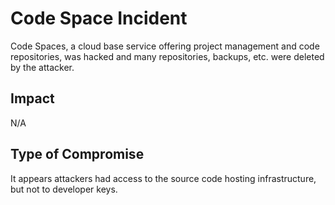 # Code Space Incident

Code Spaces, a cloud base service offering project management and code repositories, 
was hacked and many repositories, backups, etc. were deleted by the attacker.

## Impact

N/A

## Type of Compromise

It appears attackers had access to the source code hosting infrastructure,
but not to developer keys.
